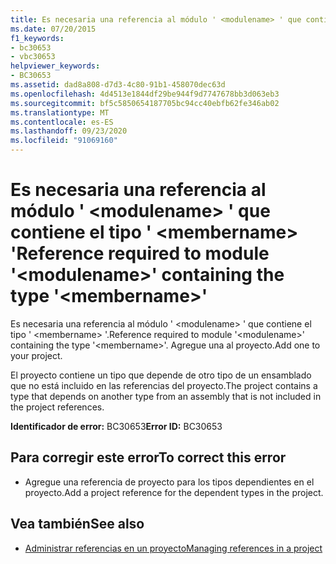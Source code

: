 ```yaml
---
title: Es necesaria una referencia al módulo ' <modulename> ' que contiene el tipo ' <membername> '
ms.date: 07/20/2015
f1_keywords:
- bc30653
- vbc30653
helpviewer_keywords:
- BC30653
ms.assetid: dad8a808-d7d3-4c80-91b1-458070dec63d
ms.openlocfilehash: 4d4513e1844df29be944f9d7747678bb3d063eb3
ms.sourcegitcommit: bf5c5850654187705bc94cc40ebfb62fe346ab02
ms.translationtype: MT
ms.contentlocale: es-ES
ms.lasthandoff: 09/23/2020
ms.locfileid: "91069160"
---
```

# <a name="reference-required-to-module-modulename-containing-the-type-membername"></a><span data-ttu-id="49566-102">Es necesaria una referencia al módulo ' \<modulename> ' que contiene el tipo ' \<membername> '</span><span class="sxs-lookup"><span data-stu-id="49566-102">Reference required to module '\<modulename>' containing the type '\<membername>'</span></span>

<span data-ttu-id="49566-103">Es necesaria una referencia al módulo ' \<modulename> ' que contiene el tipo ' \<membername> '.</span><span class="sxs-lookup"><span data-stu-id="49566-103">Reference required to module '\<modulename>' containing the type '\<membername>'.</span></span> <span data-ttu-id="49566-104">Agregue una al proyecto.</span><span class="sxs-lookup"><span data-stu-id="49566-104">Add one to your project.</span></span>  
  
 <span data-ttu-id="49566-105">El proyecto contiene un tipo que depende de otro tipo de un ensamblado que no está incluido en las referencias del proyecto.</span><span class="sxs-lookup"><span data-stu-id="49566-105">The project contains a type that depends on another type from an assembly that is not included in the project references.</span></span>  
  
 <span data-ttu-id="49566-106">**Identificador de error:** BC30653</span><span class="sxs-lookup"><span data-stu-id="49566-106">**Error ID:** BC30653</span></span>  
  
## <a name="to-correct-this-error"></a><span data-ttu-id="49566-107">Para corregir este error</span><span class="sxs-lookup"><span data-stu-id="49566-107">To correct this error</span></span>  
  
- <span data-ttu-id="49566-108">Agregue una referencia de proyecto para los tipos dependientes en el proyecto.</span><span class="sxs-lookup"><span data-stu-id="49566-108">Add a project reference for the dependent types in the project.</span></span>  
  
## <a name="see-also"></a><span data-ttu-id="49566-109">Vea también</span><span class="sxs-lookup"><span data-stu-id="49566-109">See also</span></span>

- [<span data-ttu-id="49566-110">Administrar referencias en un proyecto</span><span class="sxs-lookup"><span data-stu-id="49566-110">Managing references in a project</span></span>](/visualstudio/ide/managing-references-in-a-project)
